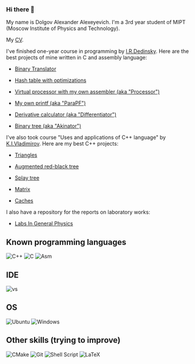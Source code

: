 ### Hi there 👋

My name is Dolgov Alexander Alexeyevich. I'm a 3rd year student of MIPT (Moscow Institute of Physics and Technology).

My [CV](/CV.pdf).

I've finished one-year course in programming by [I.R.Dedinsky](https://github.com/ded32). Here are the best projects of mine written in C and assembly language:

- [Binary Translator](https://github.com/KetchuppOfficial/Binary_Translator)

- [Hash table with optimizations](https://github.com/KetchuppOfficial/Hash_Table)

- [Virtual processor with my own assembler (aka "Processor")](https://github.com/KetchuppOfficial/Processor)

- [My own printf (aka "ParaPF")](https://github.com/KetchuppOfficial/ParaPF)

- [Derivative calculator (aka "Differentiator")](https://github.com/KetchuppOfficial/Differentiator)

- [Binary tree (aka "Akinator")](https://github.com/KetchuppOfficial/Akinator)

I've also took course "Uses and applications of C++ language" by [K.I.Vladimirov](https://github.com/tilir).
Here are my best C++ projects:

- [Triangles](https://github.com/KetchuppOfficial/Triangles_Intersection)

- [Augmented red-black tree](https://github.com/KetchuppOfficial/Tree)

- [Splay tree](https://github.com/KetchuppOfficial/Splay_Tree)

- [Matrix](https://github.com/KetchuppOfficial/Matrix)

- [Caches](https://github.com/KetchuppOfficial/LFU_Cache)

I also have a repository for the reports on laboratory works:

- [Labs In General Physics](https://github.com/KetchuppOfficial/Labs_In_General_Physics)

## Known programming languages

![C++](https://img.shields.io/badge/c++-%2300599C.svg?style=for-the-badge&logo=c%2B%2B&logoColor=white)
![C](https://img.shields.io/badge/C-00599C?style=for-the-badge&logo=c&logoColor=white)
![Asm](https://img.shields.io/badge/Assembly-8B4513?style=for-the-badge&logo=Assembly&logoColor=white)

## IDE

![vs](https://img.shields.io/badge/Visual%20Studio%20Code-0078d7.svg?&style=for-the-badge&logo=visual-studio-code&logoColor=white)

## OS

![Ubuntu](https://img.shields.io/badge/Ubuntu-E95420?style=for-the-badge&logo=ubuntu&logoColor=white)
![Windows](https://img.shields.io/badge/Windows-0078D6?style=for-the-badge&logo=windows&logoColor=white)

## Other skills (trying to improve)

![CMake](https://img.shields.io/badge/CMake-%23008FBA.svg?style=for-the-badge&logo=cmake&logoColor=white)
![Git](https://img.shields.io/badge/git-%23F05033.svg?style=for-the-badge&logo=git&logoColor=white)
![Shell Script](https://img.shields.io/badge/shell_script-%23121011.svg?style=for-the-badge&logo=gnu-bash&logoColor=white)
![LaTeX](https://img.shields.io/badge/latex-%23008080.svg?style=for-the-badge&logo=latex&logoColor=white)
